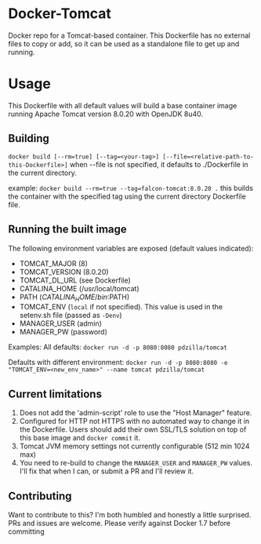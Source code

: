 # Docker-Tomcat
Docker repo for a Tomcat-based container. This Dockerfile has no external files to copy or add, so it can be used as a standalone file to get up and running.

# Usage
This Dockerfile with all default values will build a base container image running Apache Tomcat version 8.0.20 with OpenJDK 8u40.

## Building
`docker build [--rm=true] [--tag=<your-tag>] [--file=<relative-path-to-this-Dockerfile>]`
  when --file is not specified, it defaults to ./Dockerfile in the current directory.

example:  `docker build --rm=true --tag=falcon-tomcat:8.0.20 .`
this builds the container with the specified tag using the current directory Dockerfile file.

## Running the built image
The following environment variables are exposed (default values indicated):

* TOMCAT_MAJOR (8)
* TOMCAT_VERSION (8.0.20)
* TOMCAT\_DL\_URL (see Dockerfile)
* CATALINA_HOME (/usr/local/tomcat)
* PATH ($CATALINA_HOME/bin:$PATH)
* TOMCAT_ENV (`local` if not specified). This value is used in the setenv.sh file (passed as `-Denv`)
* MANAGER_USER (admin)
* MANAGER_PW (password)

Examples:
All defaults:
`docker run -d -p 8080:8080 pdzilla/tomcat`

Defaults with different environment:
`docker run -d -p 8080:8080 -e "TOMCAT_ENV=<new_env_name>" --name tomcat pdzilla/tomcat`

## Current limitations
1. Does not add the 'admin-script' role to use the "Host Manager" feature.
2. Configured for HTTP not HTTPS with no automated way to change it in the Dockerfile. Users should add their own SSL/TLS solution on top of this base image and `docker commit` it.
3. Tomcat JVM memory settings not currently configurable (512 min 1024 max)
4. You need to re-build to change the `MANAGER_USER` and `MANAGER_PW` values. I'll fix that when I can, or submit a PR and I'll review it.

## Contributing
Want to contribute to this? I'm both humbled and honestly a little surprised. PRs and issues are welcome.  Please verify against Docker 1.7 before committing
